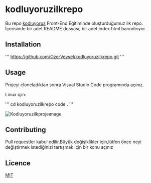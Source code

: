 # kodluyoruzilkrepo
Bu repo [kodluyoruz](https://www.kodluyoruz.org/) Front-End Eğitiminde oluşturduğumuz ilk repo. İçerisinde bir adet README dosyası, bir adet index.html barındırıyor.

## Installation


'''
https://github.com/OzerVeysel/kodluyoruzilkrepo.git
'''


## Usage 

Projeyi cloneladıktan sonra Visual Studio Code programında açınız.

Linux için:

'''
cd kodluyoruzilkrepo
code . 
'''


![Kodluyoruzilkprojeımage](https://www.google.com/url?sa=i&url=https%3A%2F%2Fhasankoroglu.com%2F2017%2F08%2F21%2Fvisual-studio-codea-hizli-bir-giris%2F&psig=AOvVaw3WeTI8Lh5i6r_gqR7R2Jmp&ust=1644356167691000&source=images&cd=vfe&ved=0CAsQjRxqFwoTCLiQ_qPG7vUCFQAAAAAdAAAAABAD)



## Contributing

Pull requestler kabul edilir.Büyük değişiklikler için,lütfen önce neyi değiştirmek istediğinizi tartışmak için bir konu açınız

## Licence 

[MIT](https://choosealicense.com/)
